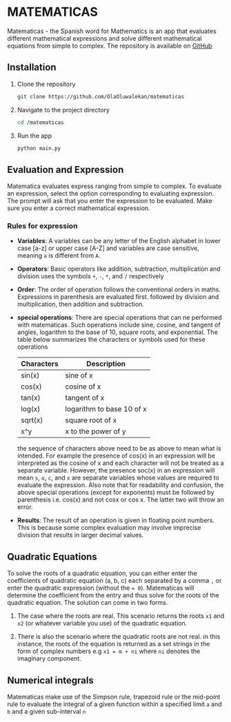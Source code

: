 # MATEMATICAS

Matematicas - the Spanish word for Mathematics is an app that evaluates different mathematical expressions and solve different mathematical equations from simple to complex. The repository is available on [GitHub](https://github.com/OlaOluwalekan/matematicas)

## Installation

1. Clone the repository
   ```bash
   git clone https://github.com/OlaOluwalekan/matematicas
   ```
1. Navigate to the project directory
   ```bash
   cd /matematicas
   ```
1. Run the app
   ```bash
   python main.py
   ```

## Evaluation and Expression

Matematica evaluates express ranging from simple to complex. To evaluate an expression, select the option corresponding to evaluating expression. The prompt will ask that you enter the expression to be evaluated. Make sure you enter a correct mathematical expression.

### Rules for expression

- **Variables**: A variables can be any letter of the English alphabet in lower case [a-z] or upper case [A-Z] and variables are case sensitive, meaning `a` is different from `A`.

- **Operators**: Basic operators like addition, subtraction, multiplication and division uses the symbols `+`, `-`, `*`, and `/` respectively

- **Order**: The order of operation follows the conventional orders in maths. Expressions in parenthesis are evaluated first. followed by division and multiplication, then addition and subtraction.

- **special operations**: There are special operations that can ne performed with matematicas. Such operations include sine, cosine, and tangent of angles, logarithm to the base of 10, square roots, and exponential. The table below summarizes the characters or symbols used for these operations

  | Characters | Description               |
  | ---------- | ------------------------- |
  | sin(x)     | sine of x                 |
  | cos(x)     | cosine of x               |
  | tan(x)     | tangent of x              |
  | log(x)     | logarithm to base 10 of x |
  | sqrt(x)    | square root of x          |
  | x^y        | x to the power of y       |

  the sequence of characters above need to be as above to mean what is intended. For example the presence of cos(x) in an expression will be interpreted as the cosine of x and each character will not be treated as a separate variable. However, the presence soc(x) in an expression will mean `s`, `o`, `c`, and `x` are separate variables whose values are required to evaluate the expression. Also note that for readability and confusion, the above special operations (except for exponents) must be followed by parenthesis i.e. cos(x) and not cosx or cos x. The latter two will throw an error.

- **Results**: The result of an operation is given in floating point numbers. This is because some complex evaluation may involve imprecise division that results in larger decimal values.

## Quadratic Equations

To solve the roots of a quadratic equation, you can either enter the coefficients of quadratic equation (a, b, c) each separated by a comma `,` or enter the quadratic expression (without the `= 0`). Matematicas will determine the coefficient from the entry and thus solve for the roots of the quadratic equation. The solution can come in two forms.

1. The case where the roots are real. This scenario returns the roots `x1` and `x2` (or whatever variable you use) of the quadratic equation.

1. There is also the scenario where the quadratic roots are not real. in this instance, the roots of the equation is returned as a set strings in the form of complex numbers e.g `x1 = m + ni` where `ni` denotes the imaginary component.

## Numerical integrals

Matematicas make use of the Simpson rule, trapezoid rule or the mid-point rule to evaluate the integral of a given function within a specified limit `a` and `b` and a given sub-interval `n`
